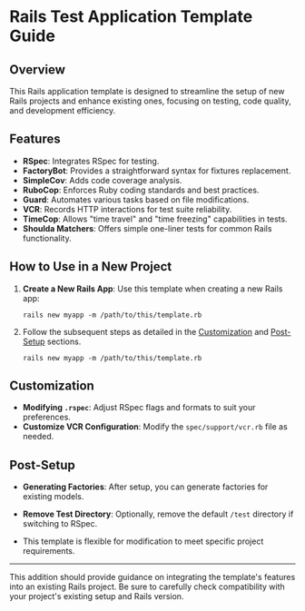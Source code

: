 # Rails Test Application Template Guide

## Overview
This Rails application template is designed to streamline the setup of new Rails projects and enhance existing ones, focusing on testing, code quality, and development efficiency.

## Features
- **RSpec**: Integrates RSpec for testing.
- **FactoryBot**: Provides a straightforward syntax for fixtures replacement.
- **SimpleCov**: Adds code coverage analysis.
- **RuboCop**: Enforces Ruby coding standards and best practices.
- **Guard**: Automates various tasks based on file modifications.
- **VCR**: Records HTTP interactions for test suite reliability.
- **TimeCop**: Allows "time travel" and "time freezing" capabilities in tests.
- **Shoulda Matchers**: Offers simple one-liner tests for common Rails functionality.

## How to Use in a New Project
1. **Create a New Rails App**: Use this template when creating a new Rails app:
   ```
   rails new myapp -m /path/to/this/template.rb
   ```
2. Follow the subsequent steps as detailed in the [Customization](#customization) and [Post-Setup](#post-setup) sections.
   ```
   rails new myapp -m /path/to/this/template.rb
   ```

## Customization
- **Modifying `.rspec`**: Adjust RSpec flags and formats to suit your preferences.
- **Customize VCR Configuration**: Modify the `spec/support/vcr.rb` file as needed.

## Post-Setup
- **Generating Factories**: After setup, you can generate factories for existing models.
- **Remove Test Directory**: Optionally, remove the default `/test` directory if switching to RSpec.

- This template is flexible for modification to meet specific project requirements.

---

This addition should provide guidance on integrating the template's features into an existing Rails project. Be sure to carefully check compatibility with your project's existing setup and Rails version.
